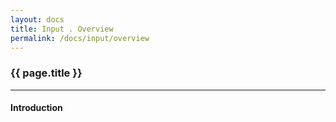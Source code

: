 ```yaml
---
layout: docs
title: Input . Overview
permalink: /docs/input/overview
---
```


### {{ page.title }}

***

#### Introduction